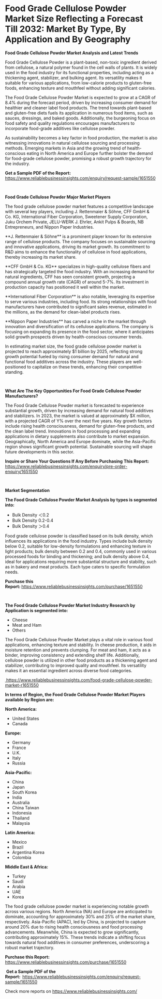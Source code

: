 <p><h1>Food Grade Cellulose Powder Market Size Reflecting a Forecast Till 2032: Market By Type, By Application and By Geography</h1></p><p><strong>Food Grade Cellulose Powder Market Analysis and Latest Trends</strong></p>
<p><p>Food Grade Cellulose Powder is a plant-based, non-toxic ingredient derived from cellulose, a natural polymer found in the cell walls of plants. It is widely used in the food industry for its functional properties, including acting as a thickening agent, stabilizer, and bulking agent. Its versatility makes it suitable for various applications, from low-calorie products to gluten-free foods, enhancing texture and mouthfeel without adding significant calories.</p><p>The Food Grade Cellulose Powder Market is expected to grow at a CAGR of 8.4% during the forecast period, driven by increasing consumer demand for healthier and cleaner label food products. The trend towards plant-based and gluten-free diets fuels its application in numerous food items, such as sauces, dressings, and baked goods. Additionally, the burgeoning focus on food safety and quality regulations encourages manufacturers to incorporate food-grade additives like cellulose powder.</p><p>As sustainability becomes a key factor in food production, the market is also witnessing innovations in natural cellulose sourcing and processing methods. Emerging markets in Asia and the growing trend of health-conscious eating in North America and Europe further bolster the demand for food-grade cellulose powder, promising a robust growth trajectory for the industry.</p></p>
<p><strong>Get a Sample PDF of the Report:&nbsp;</strong> <a href="https://www.reliablebusinessinsights.com/enquiry/request-sample/1651550?utm_campaign=2287&utm_medium=2&utm_source=Github&utm_content=ia&utm_term=23032025&utm_id=food-grade-cellulose-powder">https://www.reliablebusinessinsights.com/enquiry/request-sample/1651550</a></p>
<p>&nbsp;</p>
<p><strong>Food Grade Cellulose Powder Major Market Players</strong></p>
<p><p>The food grade cellulose powder market features a competitive landscape with several key players, including J. Rettenmaier & Söhne, CFF GmbH & Co. KG, International Fiber Corporation, Sweetener Supply Corporation, Juku Orchem Private, JELU-WERK J. Ehrler, Ankit Pulps & Boards, NB Entrepreneurs, and Nippon Paper Industries.</p><p>**J. Rettenmaier & Söhne** is a prominent player known for its extensive range of cellulose products. The company focuses on sustainable sourcing and innovative applications, driving its market growth. Its commitment to R&D aims to enhance the functionality of cellulose in food applications, thereby increasing its market share.</p><p>**CFF GmbH & Co. KG** specializes in high-quality cellulose fibers and has strategically targeted the food industry. With an increasing demand for natural ingredients, CFF has seen consistent growth, projecting a compound annual growth rate (CAGR) of around 5-7%. Its investment in production capacity has positioned it well within the market.</p><p>**International Fiber Corporation** is also notable, leveraging its expertise to serve various industries, including food. Its strong relationships with food manufacturers have contributed to significant sales revenue, estimated in the millions, as the demand for clean-label products rises.</p><p>**Nippon Paper Industries** has carved a niche in the market through innovation and diversification of its cellulose applications. The company is focusing on expanding its presence in the food sector, where it anticipates solid growth prospects driven by health-conscious consumer trends.</p><p>In estimating market size, the food grade cellulose powder market is projected to reach approximately $1 billion by 2025, reflecting strong growth potential fueled by rising consumer demand for natural and functional food additives across the industry. These players are well-positioned to capitalize on these trends, enhancing their competitive standing.</p></p>
<p>&nbsp;</p>
<p><strong>What Are The Key Opportunities For Food Grade Cellulose Powder Manufacturers?</strong></p>
<p><p>The Food Grade Cellulose Powder market is forecasted to experience substantial growth, driven by increasing demand for natural food additives and stabilizers. In 2023, the market is valued at approximately $X million, with a projected CAGR of Y% over the next five years. Key growth factors include rising health consciousness, demand for gluten-free products, and the clean label trend. Innovations in food processing and expanding applications in dietary supplements also contribute to market expansion. Geographically, North America and Europe dominate, while the Asia-Pacific region shows significant growth potential. Sustainable sourcing will shape future developments in this sector.</p></p>
<p><strong>Inquire or Share Your Questions If Any Before Purchasing This Report:</strong> <a href="https://www.reliablebusinessinsights.com/enquiry/pre-order-enquiry/1651550?utm_campaign=2287&utm_medium=2&utm_source=Github&utm_content=ia&utm_term=23032025&utm_id=food-grade-cellulose-powder">https://www.reliablebusinessinsights.com/enquiry/pre-order-enquiry/1651550</a></p>
<p>&nbsp;</p>
<p><strong>Market Segmentation</strong></p>
<p><strong>The Food Grade Cellulose Powder Market Analysis by types is segmented into:</strong></p>
<p><ul><li>Bulk Density ＜0.2</li><li>Bulk Density 0.2-0.4</li><li>Bulk Density ＞0.4</li></ul></p>
<p><p>Food grade cellulose powder is classified based on its bulk density, which influences its applications in the food industry. Types include bulk density below 0.2, suitable for low-density formulations and enhancing texture in light products; bulk density between 0.2 and 0.4, commonly used in various processed foods for binding and thickening; and bulk density above 0.4, ideal for applications requiring more substantial structure and stability, such as in bakery and meat products. Each type caters to specific formulation needs.</p></p>
<p><strong>Purchase this Report:&nbsp;</strong><a href="https://www.reliablebusinessinsights.com/purchase/1651550?utm_campaign=2287&utm_medium=2&utm_source=Github&utm_content=ia&utm_term=23032025&utm_id=food-grade-cellulose-powder">https://www.reliablebusinessinsights.com/purchase/1651550</a></p>
<p>&nbsp;</p>
<p><strong>The Food Grade Cellulose Powder Market Industry Research by Application is segmented into:</strong></p>
<p><ul><li>Cheese</li><li>Meat and Ham</li><li>Others</li></ul></p>
<p><p>The Food Grade Cellulose Powder Market plays a vital role in various food applications, enhancing texture and stability. In cheese production, it aids in moisture retention and prevents clumping. For meat and ham, it acts as a binder, improving consistency and extending shelf life. Additionally, cellulose powder is utilized in other food products as a thickening agent and stabilizer, contributing to improved quality and mouthfeel. Its versatility makes it an essential ingredient across diverse food categories.</p></p>
<p><a href="https://www.reliablebusinessinsights.com/food-grade-cellulose-powder-market-r1651550?utm_campaign=2287&utm_medium=2&utm_source=Github&utm_content=ia&utm_term=23032025&utm_id=food-grade-cellulose-powder">&nbsp;https://www.reliablebusinessinsights.com/food-grade-cellulose-powder-market-r1651550</a></p>
<p><strong>In terms of Region, the Food Grade Cellulose Powder Market Players available by Region are:</strong></p>
<p>
    <p> <strong> North America: </strong>
        <ul>
            <li>United States</li>
            <li>Canada</li>
        </ul>
        </p> 
    <p> <strong> Europe: </strong>
        <ul>
            <li>Germany</li>
            <li>France</li>
            <li>U.K.</li>
            <li>Italy</li>
            <li>Russia</li>
        </ul>
        </p> 
    <p> <strong> Asia-Pacific: </strong>
        <ul>
            <li>China</li>
            <li>Japan</li>
            <li>South Korea</li>
            <li>India</li>
            <li>Australia</li>
            <li>China Taiwan</li>
            <li>Indonesia</li>
            <li>Thailand</li>
            <li>Malaysia</li>
        </ul>
        </p> 
    <p> <strong> Latin America: </strong>
        <ul>
            <li>Mexico</li>
            <li>Brazil</li>
            <li>Argentina Korea</li>
            <li>Colombia</li>
        </ul>
        </p> 
    <p> <strong> Middle East & Africa: </strong>
        <ul>
            <li>Turkey</li>
            <li>Saudi</li>
            <li>Arabia</li>
            <li>UAE</li>
            <li>Korea</li>
        </ul>
    </p>
    </p>
<p><p>The food grade cellulose powder market is experiencing notable growth across various regions. North America (NA) and Europe are anticipated to dominate, accounting for approximately 30% and 25% of the market share, respectively. Asia-Pacific (APAC), led by China, is projected to capture around 20% due to rising health consciousness and food processing advancements. Meanwhile, China is expected to grow significantly, contributing approximately 15%. These trends indicate a shifting focus towards natural food additives in consumer preferences, underscoring a robust market trajectory.</p></p>
<p><strong>Purchase this Report: </strong><a href="https://www.reliablebusinessinsights.com/purchase/1651550?utm_campaign=2287&utm_medium=2&utm_source=Github&utm_content=ia&utm_term=23032025&utm_id=food-grade-cellulose-powder">https://www.reliablebusinessinsights.com/purchase/1651550</a></p>
<p>&nbsp;<strong>Get a Sample PDF of the Report:&nbsp;&nbsp;</strong><a href="https://www.reliablebusinessinsights.com/enquiry/request-sample/1651550?utm_campaign=2287&utm_medium=2&utm_source=Github&utm_content=ia&utm_term=23032025&utm_id=food-grade-cellulose-powder">https://www.reliablebusinessinsights.com/enquiry/request-sample/1651550</a></p>
<p><strong></strong></p>
<p>Check more reports on <a href="https://www.reliablebusinessinsights.com/?utm_campaign=2287&utm_medium=2&utm_source=Github&utm_content=ia&utm_term=23032025&utm_id=food-grade-cellulose-powder">https://www.reliablebusinessinsights.com/</a></p>